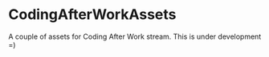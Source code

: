 # CodingAfterWorkAssets

A couple of assets for Coding After Work stream.
This is under development =)
